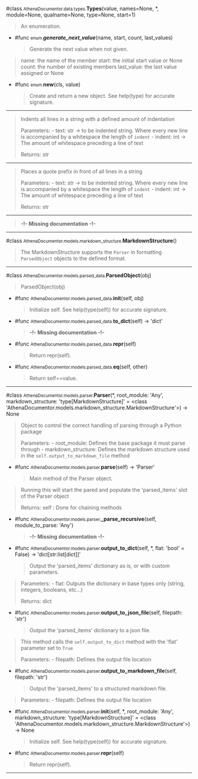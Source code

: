 
#class <small>AthenaDocumentor.data.types.</small>**Types**(value, names=None, *, module=None, qualname=None, type=None, start=1)

> An enumeration.


- #func <small>enum.</small>**_generate_next_value_**(name, start, count, last_values)
    > Generate the next value when not given.
> 
> name: the name of the member
> start: the initial start value or None
> count: the number of existing members
> last_value: the last value assigned or None
    


- #func <small>enum.</small>**__new__**(cls, value)
    > Create and return a new object.  See help(type) for accurate signature.


---


> Indents all lines in a string with a defined amount of indentation
> 
> Parameters:
>     - text: str -> to be indented string.
>         Where every new line is accompanied by a whitespace the length of `indent`
>     - indent: int -> The amount of whitespace preceding a line of text
> 
> Returns:
>     str

---


> Places a quote prefix in front of all lines in a string
> 
> Parameters:
>     - text: str -> to be indented string.
>         Where every new line is accompanied by a whitespace the length of `indent`
>     - indent: int -> The amount of whitespace preceding a line of text
> 
> Returns:
>     str

---


> **<span style={color:red}>-!- Missing documentation -!-</span>**

---

#class <small>AthenaDocumentor.models.markdown_structure.</small>**MarkdownStructure**()

> The MarkdownStructure supports the `Parser` in formatting `ParsedObject` objects to the defined format.



---

#class <small>AthenaDocumentor.models.parsed_data.</small>**ParsedObject**(obj)

> ParsedObject(obj)


- #func <small>AthenaDocumentor.models.parsed_data.</small>**__init__**(self, obj)
    > Initialize self.  See help(type(self)) for accurate signature.
    


- #func <small>AthenaDocumentor.models.parsed_data.</small>**to_dict**(self) -> 'dict'
    > **<span style={color:red}>-!- Missing documentation -!-</span>**
    


- #func <small>AthenaDocumentor.models.parsed_data.</small>**__repr__**(self)
    > Return repr(self).
    


- #func <small>AthenaDocumentor.models.parsed_data.</small>**__eq__**(self, other)
    > Return self==value.


---

#class <small>AthenaDocumentor.models.parser.</small>**Parser**(*, root_module: 'Any', markdown_structure: 'type[MarkdownStructure]' = <class 'AthenaDocumentor.models.markdown_structure.MarkdownStructure'>) -> None

> Object to control the correct handling of parsing through a Python package
> 
> Parameters:
>     - root_module: Defines the base package it must parse through
>     - markdown_structure: Defines the markdown structure used in the `self.output_to_markdown_file` method


- #func <small>AthenaDocumentor.models.parser.</small>**parse**(self) -> 'Parser'
    > Main method of the Parser object.
> Running this will start the pared and populate the 'parsed_items' slot of the Parser object
> 
> Returns:
>     self : Done for chaining methods
    


- #func <small>AthenaDocumentor.models.parser.</small>**_parse_recursive**(self, module_to_parse: 'Any')
    > **<span style={color:red}>-!- Missing documentation -!-</span>**
    


- #func <small>AthenaDocumentor.models.parser.</small>**output_to_dict**(self, *, flat: 'bool' = False) -> 'dict[str:list[dict]]'
    > Output the 'parsed_items' dictionary as is, or with custom parameters.
> 
> Parameters:
>     - flat: Outputs the dictionary in base types only (string, integers, booleans, etc...)
> 
> Returns:
>     dict
    


- #func <small>AthenaDocumentor.models.parser.</small>**output_to_json_file**(self, filepath: 'str')
    > Output the 'parsed_items' dictionary to a json file.
> This method calls the `self.output_to_dict` method with the 'flat' parameter set to `True`
> 
> Parameters:
>     - filepath: Defines the output file location
    


- #func <small>AthenaDocumentor.models.parser.</small>**output_to_markdown_file**(self, filepath: 'str')
    > Output the 'parsed_items' to a structured markdown file.
> 
> Parameters:
>     - filepath: Defines the output file location
    


- #func <small>AthenaDocumentor.models.parser.</small>**__init__**(self, *, root_module: 'Any', markdown_structure: 'type[MarkdownStructure]' = <class 'AthenaDocumentor.models.markdown_structure.MarkdownStructure'>) -> None
    > Initialize self.  See help(type(self)) for accurate signature.
    


- #func <small>AthenaDocumentor.models.parser.</small>**__repr__**(self)
    > Return repr(self).


---
